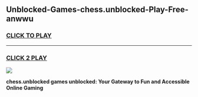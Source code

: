 
## Unblocked-Games-chess.unblocked-Play-Free-anwwu
<h3>
<a href="https://premium76.site?title=chess.unblocked&ref=23A">CLICK TO PLAY</a></h3>
<hr>

<h3>
<a href="https://premium76.site?title=chess.unblocked&ref=23A">CLICK 2 PLAY</a>
  
</h3>

<a href="https://premium76.site?title=chess.unblocked&ref=23A"><img src="https://clearcache.store/games.png"></a>


**chess.unblocked games unblocked: Your Gateway to Fun and Accessible Online Gaming**
